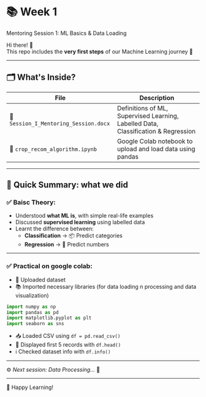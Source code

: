 # 📚 Week 1 
Mentoring Session 1: ML Basics & Data Loading 

Hi there! 👋  
This repo includes the **very first steps** of our Machine Learning journey 🚀

---

## 🗂️ What's Inside?

| File | Description |
|------|-------------|
| 📄 `Session_I_Mentoring_Session.docx` | Definitions of ML, Supervised Learning, Labelled Data, Classification & Regression |
| 🧪 `crop_recom_algorithm.ipynb` | Google Colab notebook to upload and load data using pandas |

---

## 🧠 Quick Summary: what we did

### ✅ Baisc Theory:

- Understood **what ML is**, with simple real-life examples
- Discussed **supervised learning** using labelled data
- Learnt the difference between:
  - **Classification** → 📦 Predict categories 
  - **Regression** → 🔢 Predict numbers 

---

### ✅ Practical on google colab:

- 🔼 Uploaded dataset
- 📚 Imported necessary libraries (for data loading n processing and data visualization)
```python
import numpy as np  
import pandas as pd  
import matplotlib.pyplot as plt  
import seaborn as sns
```
- 📥 Loaded CSV using `df = pd.read_csv()`
- 👀 Displayed first 5 records with `df.head()`
- ℹ️ Checked dataset info with `df.info()`

---

⚙️ _Next session: Data Processing..._ 🔄

---



🌟 Happy Learning!
